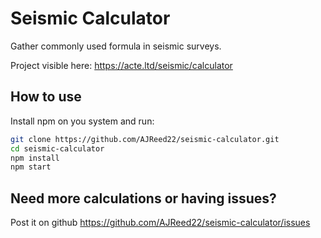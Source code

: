 # Seismic Calculator

Gather commonly used formula in seismic surveys.

Project visible here: https://acte.ltd/seismic/calculator

## How to use

Install npm on you system and run:

```sh
git clone https://github.com/AJReed22/seismic-calculator.git
cd seismic-calculator
npm install
npm start
```

## Need more calculations or having issues?

Post it on github https://github.com/AJReed22/seismic-calculator/issues
